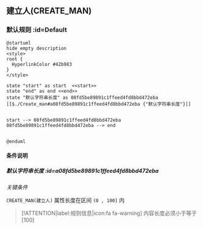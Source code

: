 ## 建立人(CREATE_MAN) <!-- {docsify-ignore-all} -->

   

### 默认规则 :id=Default

```plantuml
@startuml
hide empty description
<style>
root {
  HyperlinkColor #42b983
}
</style>

state "start" as start  <<start>>
state "end" as end <<end>>
state "默认字符串长度" as 08fd5be89891c1ffeed4fd8bbd472eba [[$./Create_man#a08fd5be89891c1ffeed4fd8bbd472eba {"默认字符串长度"}]]


start --> 08fd5be89891c1ffeed4fd8bbd472eba 
08fd5be89891c1ffeed4fd8bbd472eba --> end 


@enduml
```

#### 条件说明

##### 默认字符串长度 :id=a08fd5be89891c1ffeed4fd8bbd472eba


*关键条件*


`CREATE_MAN(建立人)` 属性长度在区间 `(0 , 100]` 内

> [!ATTENTION|label:规则信息|icon:fa fa-warning]
> 内容长度必须小于等于[100]







